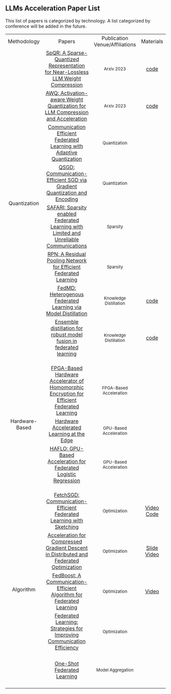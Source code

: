 ## LLMs Acceleration Paper List
This list of papers is categorized by technology. A list categorized by conference will be added in the future.
<table border=0 cellpadding=0 cellspacing=0 >
	<col width="10%" style='mso-width-source:userset;mso-width-alt:26080'>
	<col width="65%" style='mso-width-source:userset;mso-width-alt:26080'>
	<col width="20%" style='mso-width-source:userset;mso-width-alt:10944'>
	<col width="5%" style='mso-width-source:userset;mso-width-alt:6848'>
	<tr height=19 style='height:14.25pt'>
		<td class=xl6519452 width="10%" align="center">Methodology</td>
		<td class=xl6519452 width="65%" align="center">Papers</td>
		<td class=xl6519452 width="20%" align="center">Publication Venue/Affiliations</td>
		<td class=xl6519452 width="5%" align="center">Materials</td>
	</tr>
	<tr height=19 style='height:14.25pt'>
		<td rowspan=8 height=14.25 class=xl6519452 style='height:85.5pt' align="center">Quantization</td>
    	<td class=xl6519452 style='height:14.25pt' align="center"><a href="https://proceedings.neurips.cc/paper_files/paper/2019/hash/36ab62655fa81ce8735ce7cfdaf7c9e8-Abstract.html">SpQR: A Sparse-Quantized Representation for Near-Lossless LLM Weight Compression</a></td>
        <td class=xl6519452 align="center"><font size="2">Arxiv 2023</font></td>
		<td class=xl6519452 align="center"><a href="https://github.com/Vahe1994/SpQR">code</a></td>
    </tr>
	<tr height=19 style='height:14.25pt'>
    	<td height=19 class=xl6519452 style='height:14.25pt' align="center"><a href="https://arxiv.org/abs/2306.00978">AWQ: Activation-aware Weight Quantization for LLM Compression and Acceleration</a></td>
        <td class=xl6519452 align="center"><font size="2">Arxiv 2023</font></td>
		<td class=xl6519452 align="center"><a href="https://github.com/mit-han-lab/llm-awq">code</a></td>
    </tr>
	<tr height=19 style='height:14.25pt'>
    	<td height=19 class=xl6519452 style='height:14.25pt' align="center"><a href="https://arxiv.org/pdf/2104.06023.pdf">Communication Efficient Federated Learning with Adaptive Quantization</a></td>
        <td class=xl6519452 align="center"><font size="2">Quantization</font></td>
        <td class=xl6519452 align="center"></td>
    </tr>
	<tr height=19 style='height:14.25pt'>
    	<td height=19 class=xl6519452 style='height:14.25pt' align="center"><a href="https://arxiv.org/pdf/1610.02132.pdf">QSGD: Communication-Efficient SGD via Gradient Quantization and Encoding</a></td>
        <td class=xl6519452 align="center"><font size="2">Quantization</font></td>
        <td class=xl6519452 align="center"></td>
    </tr>
	<tr height=19 style='height:14.25pt'>
    	<td height=19 class=xl6519452 style='height:14.25pt' align="center"><a href="https://arxiv.org/pdf/2204.02321.pdf">SAFARI: Sparsity enabled Federated Learning with Limited and Unreliable Communications</a></td>
        <td class=xl6519452 align="center"><font size="2">Sparsity</font></td>
        <td class=xl6519452 align="center"></td>
    </tr>
	<tr height=19 style='height:14.25pt'>
		<td height=19 class=xl6519452 style='height:14.25pt' align="center"><a href="https://arxiv.org/pdf/2001.08600.pdf">RPN: A Residual Pooling Network for Efficient Federated Learning</a></td>
        <td class=xl6519452 align="center"><font size="2">Sparsity</font></td>
		<td class=xl6519452 align="center"></td>
	</tr>
	<tr height=19 style='height:14.25pt'>
		<td height=19 class=xl6519452 style='height:14.25pt' align="center"><a href="https://arxiv.org/pdf/1910.03581.pdf">FedMD: Heterogenous Federated Learning via Model Distillation</a></td>
        <td class=xl6519452 align="center"><font size="2">Knowledge Distillation</font></td>
		<td class=xl6519452 align="center"><a href="https://github.com/diogenes0319/FedMD_clean">code</a></td>
	</tr>
	<tr height=19 style='height:14.25pt'>
		<td height=19 class=xl6519452 style='height:14.25pt' align="center"><a href="https://arxiv.org/pdf/2006.07242.pdf">Ensemble distillation for robust model fusion in federated learning</a></td>
        <td class=xl6519452 align="center"><font size="2">Knowledge Distillation</font></td>
		<td class=xl6519452 align="center"><a href="hhttps://github.com/epfml/federated-learning-public-code">code</a></td>
	</tr>
	<tr height=19 style='height:14.25pt'>
    	<td height=19 class=xl6519452 style='height:14.25pt'></td>
    	<td class=xl6519452></td>
    	<td class=xl6519452></td>
        <td class=xl6519452></td>
    </tr>
	<tr height=19 style='height:14.25pt'>
		<td rowspan=3 height=57 class=xl6519452 style='height:85.5pt' align="center">Hardware-Based</td>
    	<td class=xl6519452 style='height:14.25pt' align="center"><a href="https://arxiv.org/pdf/2007.10560.pdf">FPGA-Based Hardware Accelerator of Homomorphic Encryption for Efficient Federated Learning</a></td>
        <td class=xl6519452 align="center"><font size="2">FPGA-Based Acceleration</font></td>
        <td class=xl6519452 align="center"></td>
    </tr>
	<tr height=19 style='height:14.25pt'>
    	<td height=19 class=xl6519452 style='height:14.25pt' align="center"><a href="https://dmle.iais.fraunhofer.de/papers/muecke2019hardware.pdf">Hardware Accelerated Learning at the Edge</a></td>
        <td class=xl6519452 align="center"><font size="2">GPU-Based Acceleration</font></td>
        <td class=xl6519452 align="center"></td>
    </tr>
	<tr height=19 style='height:14.25pt'>
    	<td height=19 class=xl6519452 style='height:14.25pt' align="center"><a href="https://arxiv.org/pdf/2107.13797.pdf">HAFLO: GPU-Based Acceleration for Federated Logistic Regression</a></td>
        <td class=xl6519452 align="center"><font size="2">GPU-Based Acceleration</font></td>
        <td class=xl6519452 align="center"></td>
    </tr>
	<tr height=19 style='height:14.25pt'>
    	<td height=19 class=xl6519452 style='height:14.25pt'></td>
    	<td class=xl6519452></td>
    	<td class=xl6519452></td>
        <td class=xl6519452></td>
    </tr>
	<tr height=19 style='height:14.25pt'>
		<td rowspan=5 height=95 class=xl6519452 style='height:85.5pt' align="center">Algorithm</td>
    	<td class=xl6519452 style='height:14.25pt' align="center"><a href="https://arxiv.org/pdf/2007.07682.pdf">FetchSGD: Communication-Efficient Federated Learning with Sketching</a></td>
        <td class=xl6519452 align="center"><font size="2">Optimization</font></td>
        <td class=xl6519452 align="center"><a href="https://slideslive.com/38928454/fetchsgd-communicationefficient-federated-learning-with-sketching">Video</a><br><a href="https://github.com/kiddyboots216/CommEfficient">Code</a></td>
    </tr>
	<tr height=19 style='height:14.25pt'>
		<td height=19 class=xl6619452 width=815 style='height:14.25pt;width:611pt' align="center"><a href="https://arxiv.org/abs/2002.11364">Acceleration for Compressed Gradient Descent in Distributed and Federated Optimization</a></td>
        <td class=xl6519452 align="center"><font size="2">Optimization</font></td>
        <td class=xl6519452 align="center"><a href="https://icml.cc/media/Slides/icml/2020/virtual(no-parent)-15-19-00UTC-6191-acceleration_fo.pdf">Slide</a><br><a href="https://slideslive.com/38927921/acceleration-for-compressed-gradient-descent-in-distributed-optimization">Video</a></td>
    </tr>
	<tr height=19 style='height:14.25pt'>
    	<td class=xl6619452 width=815 style='width:611pt' align="center"><a href="http://proceedings.mlr.press/v119/hamer20a/hamer20a.pdf">FedBoost: A Communication-Efficient Algorithm for Federated Learning</a></td>
        <td class=xl6519452 align="center"><font size="2">Optimization</font></td>
        <td class=xl6519452 align="center"><a href="https://slideslive.com/38928463/fedboost-a-communicationefficient-algorithm-for-federated-learning?ref=speaker-16993-latest">Video</a></td>
	</tr>
	<tr height=19 style='height:14.25pt'>
    	<td height=19 class=xl6519452 style='height:85.5pt' align="center"><a href="https://arxiv.org/pdf/1610.05492.pdf">Federated Learning: Strategies for Improving Communication Efficiency</a></td>
		<td class=xl6519452 align="center"><font size="2">Optimization</font></td>
        <td class=xl6519452 align="center"></td>
	</tr>
	<tr height=19 style='height:14.25pt'>
    	<td height=19 class=xl6519452 style='height:85.5pt' align="center"><a href="https://arxiv.org/pdf/1902.11175.pdf">One-Shot Federated Learning</a></td>
		<td class=xl6519452 align="center"><font size="2">Model Aggregation</font></td>
        <td class=xl6519452 align="center"></td>
	</tr>
</table>
